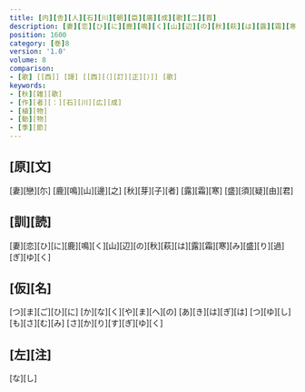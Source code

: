 ```yaml
---
title: [内][舎][人][石][川][朝][臣][廣][成][歌][二][首]
description: [妻][恋][ひ][に][鹿][鳴][く][山][辺][の][秋][萩][は][露][霜][寒][み][盛][り][過][ぎ][ゆ][く]
position: 1600
category: [巻]8
version: '1.0'
volume: 8
comparison:
- [歌] [[西]] [謌] [[西][（][訂][正][）]] [歌]
keywords:
- [秋][雑][歌]
- [作][者][：][石][川][広][成]
- [植][物]
- [動][物]
- [季][節]
---
```


## [原][文]

[妻][戀][尓] [鹿][鳴][山][邊][之] [秋][芽][子][者] [露][霜][寒] [盛][須][疑][由][君]

## [訓][読]

[妻][恋][ひ][に][鹿][鳴][く][山][辺][の][秋][萩][は][露][霜][寒][み][盛][り][過][ぎ][ゆ][く]

## [仮][名]

[つ][ま][ご][ひ][に] [か][な][く][や][ま][へ][の] [あ][き][は][ぎ][は] [つ][ゆ][し][も][さ][む][み] [さ][か][り][す][ぎ][ゆ][く]

## [左][注]

[な][し]
